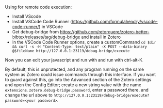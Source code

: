 Using for remote code execution:

* Install VScode
* Install VSCode Code Runner (https://github.com/formulahendry/vscode-code-runner/) in VSCode
* Get debug-bridge from https://github.com/retorquere/zotero-better-bibtex/releases/tag/debug-bridge and install in Zotero
* In the VSCode Code Runner options, create a customCommand `cd $dir && curl -s -H "Content-Type: text/plain" -X POST --data-binary @$fileName http://127.0.0.1:23119/debug-bridge/execute`

Now you can edit your javascript and run with and run with ctrl-alt-K.

By default, this is unprotected, and any program running on the same
system as Zotero could issue commands through this interface. If you
want to guard against this, go into the Advanced section of the Zotero
settings and open the Config Editor; create a new string value
with the name `extensions.zotero.debug-bridge.password`,
enter a password there, and change the url above to
`http://127.0.0.1:23119/debug-bridge/execute?password=<your password>`.
